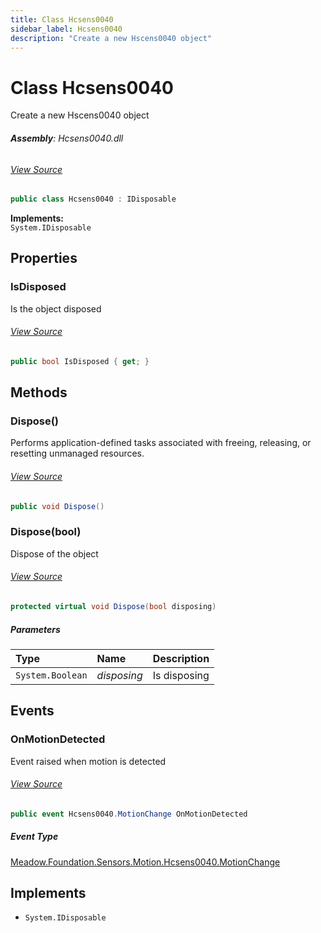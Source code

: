 ```yaml
---
title: Class Hcsens0040
sidebar_label: Hcsens0040
description: "Create a new Hscens0040 object"
---
```

# Class Hcsens0040
Create a new Hscens0040 object

###### **Assembly**: Hcsens0040.dll
###### [View Source](https://github.com/WildernessLabs/Meadow.Foundation.git/blob/develop/Source/Meadow.Foundation.Peripherals/Sensors.Motion.Hcsens0040/Driver/Hcsens0040.cs#L9)
```csharp title="Declaration"
public class Hcsens0040 : IDisposable
```
**Implements:**  
`System.IDisposable`

## Properties
### IsDisposed
Is the object disposed
###### [View Source](https://github.com/WildernessLabs/Meadow.Foundation.git/blob/develop/Source/Meadow.Foundation.Peripherals/Sensors.Motion.Hcsens0040/Driver/Hcsens0040.cs#L29)
```csharp title="Declaration"
public bool IsDisposed { get; }
```
## Methods
### Dispose()
Performs application-defined tasks associated with freeing, releasing, or resetting unmanaged resources.
###### [View Source](https://github.com/WildernessLabs/Meadow.Foundation.git/blob/develop/Source/Meadow.Foundation.Peripherals/Sensors.Motion.Hcsens0040/Driver/Hcsens0040.cs#L75)
```csharp title="Declaration"
public void Dispose()
```
### Dispose(bool)
Dispose of the object
###### [View Source](https://github.com/WildernessLabs/Meadow.Foundation.git/blob/develop/Source/Meadow.Foundation.Peripherals/Sensors.Motion.Hcsens0040/Driver/Hcsens0040.cs#L85)
```csharp title="Declaration"
protected virtual void Dispose(bool disposing)
```

##### Parameters

| Type | Name | Description |
|:--- |:--- |:--- |
| `System.Boolean` | *disposing* | Is disposing |

## Events
### OnMotionDetected
Event raised when motion is detected
###### [View Source](https://github.com/WildernessLabs/Meadow.Foundation.git/blob/develop/Source/Meadow.Foundation.Peripherals/Sensors.Motion.Hcsens0040/Driver/Hcsens0040.cs#L24)
```csharp title="Declaration"
public event Hcsens0040.MotionChange OnMotionDetected
```
##### Event Type
[Meadow.Foundation.Sensors.Motion.Hcsens0040.MotionChange](../Meadow.Foundation.Sensors.Motion/Hcsens0040.MotionChange)

## Implements

* `System.IDisposable`
